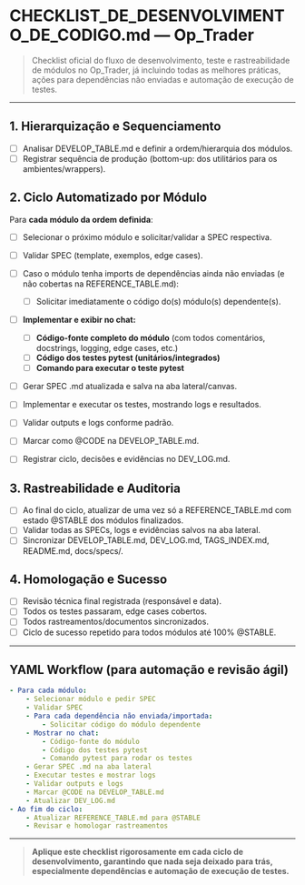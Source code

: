 # CHECKLIST\_DE\_DESENVOLVIMENTO\_DE\_CODIGO.md — Op\_Trader

> Checklist oficial do fluxo de desenvolvimento, teste e rastreabilidade de módulos no Op\_Trader, já incluindo todas as melhores práticas, ações para dependências não enviadas e automação de execução de testes.

---

## 1. Hierarquização e Sequenciamento

* [ ] Analisar DEVELOP\_TABLE.md e definir a ordem/hierarquia dos módulos.
* [ ] Registrar sequência de produção (bottom-up: dos utilitários para os ambientes/wrappers).

## 2. Ciclo Automatizado por Módulo

Para **cada módulo da ordem definida**:

* [ ] Selecionar o próximo módulo e solicitar/validar a SPEC respectiva.
* [ ] Validar SPEC (template, exemplos, edge cases).
* [ ] Caso o módulo tenha imports de dependências ainda não enviadas (e não cobertas na REFERENCE\_TABLE.md):

  * [ ] Solicitar imediatamente o código do(s) módulo(s) dependente(s).
* [ ] **Implementar e exibir no chat:**

  * [ ] **Código-fonte completo do módulo** (com todos comentários, docstrings, logging, edge cases, etc.)
  * [ ] **Código dos testes pytest (unitários/integrados)**
  * [ ] **Comando para executar o teste pytest**
* [ ] Gerar SPEC .md atualizada e salva na aba lateral/canvas.
* [ ] Implementar e executar os testes, mostrando logs e resultados.
* [ ] Validar outputs e logs conforme padrão.
* [ ] Marcar como @CODE na DEVELOP\_TABLE.md.
* [ ] Registrar ciclo, decisões e evidências no DEV\_LOG.md.

## 3. Rastreabilidade e Auditoria

* [ ] Ao final do ciclo, atualizar de uma vez só a REFERENCE\_TABLE.md com estado @STABLE dos módulos finalizados.
* [ ] Validar todas as SPECs, logs e evidências salvos na aba lateral.
* [ ] Sincronizar DEVELOP\_TABLE.md, DEV\_LOG.md, TAGS\_INDEX.md, README.md, docs/specs/.

## 4. Homologação e Sucesso

* [ ] Revisão técnica final registrada (responsável e data).
* [ ] Todos os testes passaram, edge cases cobertos.
* [ ] Todos rastreamentos/documentos sincronizados.
* [ ] Ciclo de sucesso repetido para todos módulos até 100% @STABLE.

---

## YAML Workflow (para automação e revisão ágil)

```yaml
- Para cada módulo:
    - Selecionar módulo e pedir SPEC
    - Validar SPEC
    - Para cada dependência não enviada/importada:
        - Solicitar código do módulo dependente
    - Mostrar no chat:
        - Código-fonte do módulo
        - Código dos testes pytest
        - Comando pytest para rodar os testes
    - Gerar SPEC .md na aba lateral
    - Executar testes e mostrar logs
    - Validar outputs e logs
    - Marcar @CODE na DEVELOP_TABLE.md
    - Atualizar DEV_LOG.md
- Ao fim do ciclo:
    - Atualizar REFERENCE_TABLE.md para @STABLE
    - Revisar e homologar rastreamentos
```

---

> **Aplique este checklist rigorosamente em cada ciclo de desenvolvimento, garantindo que nada seja deixado para trás, especialmente dependências e automação de execução de testes.**

